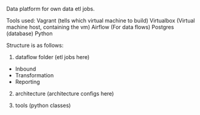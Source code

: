 Data platform for own data etl jobs.

Tools used:
Vagrant (tells which virtual machine to build)
Virtualbox (Virtual machine host, containing the vm)
Airflow (For data flows)
Postgres (database)
Python

Structure is as follows:
1. dataflow folder (etl jobs here)
- Inbound
- Transformation
- Reporting

2. architecture (architecture configs here)

3. tools (python classes)